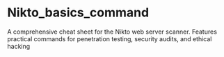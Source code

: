 # Nikto_basics_command
A comprehensive cheat sheet for the Nikto web server scanner. Features practical commands for penetration testing, security audits, and ethical hacking
